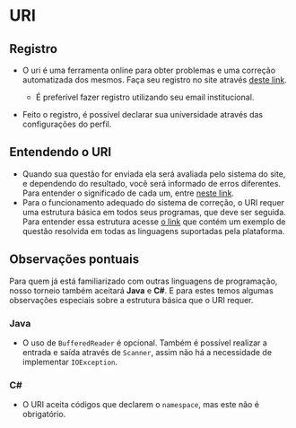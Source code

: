 # URI

## Registro

- O uri é uma ferramenta online para obter problemas e uma correção automatizada dos mesmos. Faça seu registro no site através [deste link](https://www.urionlinejudge.com.br/judge/pt/register).
  - É preferível fazer registro utilizando seu email institucional.

- Feito o registro, é possível declarar sua universidade através das configurações do perfil.

## Entendendo o URI

- Quando sua questão for enviada ela será avaliada pelo sistema do site, e dependendo do resultado, você será informado de erros diferentes. Para entender o significado de cada um, entre [neste link](https://www.urionlinejudge.com.br/judge/pt/answers).
- Para o funcionamento adequado do sistema de correção, o URI requer uma estrutura básica em todos seus programas, que deve ser seguida. Para entender essa estrutura acesse [o link](https://www.urionlinejudge.com.br/judge/pt/faqs/about/examples) que contém um exemplo de questão resolvida em todas as linguagens suportadas pela plataforma.

## Observações pontuais

Para quem já está familiarizado com outras linguagens de programação, nosso torneio também aceitará **Java** e **C#**. E para estes temos algumas observações especiais sobre a estrutura básica que o URI requer.

### Java

- O uso de `BufferedReader` é opcional. Também é possível realizar a entrada e saída através de `Scanner`, assim não há a necessidade de implementar `IOException`.

### C#

- O URI aceita códigos que declarem o `namespace`, mas este não é obrigatório.
